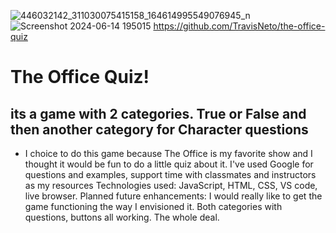 ![446032142_311030075415158_164614995549076945_n](https://github.com/TravisNeto/the-office-quiz/assets/168302897/0b24652b-0e0e-438a-bdd7-2cfcb726acb2)
![Screenshot 2024-06-14 195015](https://github.com/TravisNeto/the-office-quiz/assets/168302897/db0788cb-2e13-4b5e-bd50-c4456897c8cf)
https://github.com/TravisNeto/the-office-quiz
# The Office Quiz!
## its a game with 2 categories. True or False and then another category for Character questions
* I choice to do this game because The Office is my favorite show and I thought it would be fun to do a little quiz about it.
I've used Google for questions and examples, support time with classmates and instructors as my resources
Technologies used: JavaScript, HTML, CSS, VS code, live browser.
Planned future enhancements: I would really like to get the game functioning the way I envisioned it. Both categories with questions, buttons all working. The whole deal.
